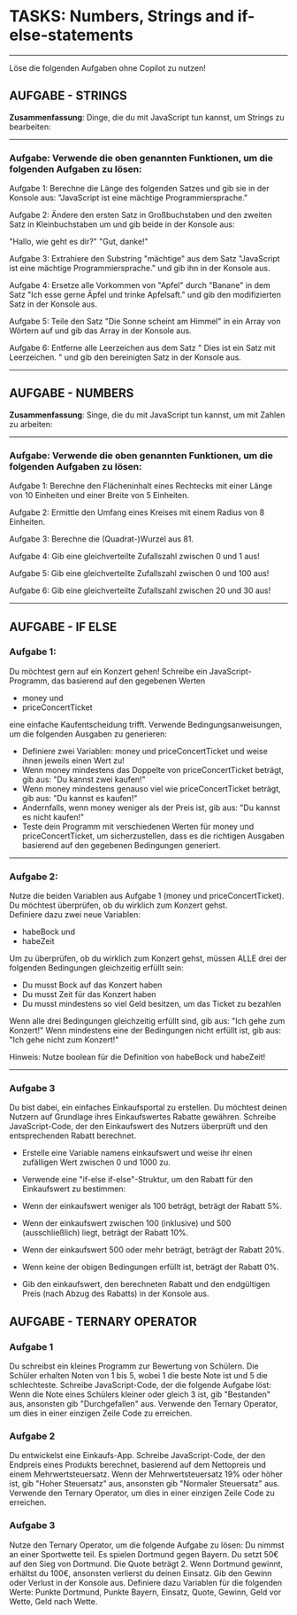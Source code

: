 # TASKS: Numbers, Strings and if-else-statements 

---

Löse die folgenden Aufgaben ohne Copilot zu nutzen!

## AUFGABE - STRINGS

<b>Zusammenfassung</b>: Dinge, die du mit JavaScript tun kannst, um Strings zu bearbeiten:

---

### Aufgabe: Verwende die oben genannten Funktionen, um die folgenden Aufgaben zu lösen:

Aufgabe 1: Berechne die Länge des folgenden Satzes und gib sie in der Konsole aus: "JavaScript ist eine mächtige Programmiersprache."

Aufgabe 2: Ändere den ersten Satz in Großbuchstaben und den zweiten Satz in Kleinbuchstaben um und gib beide in der Konsole aus:

"Hallo, wie geht es dir?"
"Gut, danke!"

Aufgabe 3: Extrahiere den Substring "mächtige" aus dem Satz "JavaScript ist eine mächtige Programmiersprache." und gib ihn in der Konsole aus.

Aufgabe 4: Ersetze alle Vorkommen von "Apfel" durch "Banane" in dem Satz "Ich esse gerne Äpfel und trinke Apfelsaft." und gib den modifizierten Satz in der Konsole aus.

Aufgabe 5: Teile den Satz "Die Sonne scheint am Himmel" in ein Array von Wörtern auf und gib das Array in der Konsole aus.

Aufgabe 6: Entferne alle Leerzeichen aus dem Satz " Dies ist ein Satz mit Leerzeichen. " und gib den bereinigten Satz in der Konsole aus.

---

## AUFGABE - NUMBERS

<b>Zusammenfassung</b>: Singe, die du mit JavaScript tun kannst, um mit Zahlen zu arbeiten:

---

### Aufgabe: Verwende die oben genannten Funktionen, um die folgenden Aufgaben zu lösen:

Aufgabe 1: Berechne den Flächeninhalt eines Rechtecks mit einer Länge von 10 Einheiten und einer Breite von 5 Einheiten.

Aufgabe 2: Ermittle den Umfang eines Kreises mit einem Radius von 8 Einheiten.

Aufgabe 3: Berechne die (Quadrat-)Wurzel aus 81.

Aufgabe 4: Gib eine gleichverteilte Zufallszahl zwischen 0 und 1 aus!

Aufgabe 5: Gib eine gleichverteilte Zufallszahl zwischen 0 und 100 aus!

Aufgabe 6: Gib eine gleichverteilte Zufallszahl zwischen 20 und 30 aus!

---

## AUFGABE - IF ELSE

### Aufgabe 1:

Du möchtest gern auf ein Konzert gehen! Schreibe ein JavaScript-Programm, das basierend auf den gegebenen Werten <br>

- money und <br>
- priceConcertTicket <br>

eine einfache Kaufentscheidung trifft. Verwende Bedingungsanweisungen, um die folgenden Ausgaben zu generieren:

- Definiere zwei Variablen: money und priceConcertTicket und weise ihnen jeweils einen Wert zu!
- Wenn money mindestens das Doppelte von priceConcertTicket beträgt, gib aus: "Du kannst zwei kaufen!"
- Wenn money mindestens genauso viel wie priceConcertTicket beträgt, gib aus: "Du kannst es kaufen!"
- Andernfalls, wenn money weniger als der Preis ist, gib aus: "Du kannst es nicht kaufen!"
- Teste dein Programm mit verschiedenen Werten für money und priceConcertTicket, um sicherzustellen, dass es die richtigen Ausgaben basierend auf den gegebenen Bedingungen generiert.

---

### Aufgabe 2:

Nutze die beiden Variablen aus Aufgabe 1 (money und priceConcertTicket). Du möchtest überprüfen, ob du wirklich zum Konzert gehst. <br>
Definiere dazu zwei neue Variablen:

- habeBock und <br>
- habeZeit

Um zu überprüfen, ob du wirklich zum Konzert gehst, müssen ALLE drei der folgenden Bedingungen gleichzeitig erfüllt sein:

- Du musst Bock auf das Konzert haben
- Du musst Zeit für das Konzert haben
- Du musst mindestens so viel Geld besitzen, um das Ticket zu bezahlen

Wenn alle drei Bedingungen gleichzeitig erfüllt sind, gib aus: "Ich gehe zum Konzert!"
Wenn mindestens eine der Bedingungen nicht erfüllt ist, gib aus: "Ich gehe nicht zum Konzert!"

Hinweis: Nutze boolean für die Definition von habeBock und habeZeit!

---

### Aufgabe 3

Du bist dabei, ein einfaches Einkaufsportal zu erstellen. Du möchtest deinen Nutzern auf Grundlage ihres Einkaufswertes Rabatte gewähren. Schreibe JavaScript-Code, der den Einkaufswert des Nutzers überprüft und den entsprechenden Rabatt berechnet.

- Erstelle eine Variable namens einkaufswert und weise ihr einen zufälligen Wert zwischen 0 und 1000 zu.

- Verwende eine "if-else if-else"-Struktur, um den Rabatt für den Einkaufswert zu bestimmen:

- Wenn der einkaufswert weniger als 100 beträgt, beträgt der Rabatt 5%.
- Wenn der einkaufswert zwischen 100 (inklusive) und 500 (ausschließlich) liegt, beträgt der Rabatt 10%.
- Wenn der einkaufswert 500 oder mehr beträgt, beträgt der Rabatt 20%.
- Wenn keine der obigen Bedingungen erfüllt ist, beträgt der Rabatt 0%.
- Gib den einkaufswert, den berechneten Rabatt und den endgültigen Preis (nach Abzug des Rabatts) in der Konsole aus. 

## AUFGABE - TERNARY OPERATOR

### Aufgabe 1 

Du schreibst ein kleines Programm zur Bewertung von Schülern. Die Schüler erhalten Noten von 1 bis 5, wobei 1 die beste Note ist und 5 die schlechteste. Schreibe JavaScript-Code, der die folgende Aufgabe löst: Wenn die Note eines Schülers kleiner oder gleich 3 ist, gib "Bestanden" aus, ansonsten gib "Durchgefallen" aus. Verwende den Ternary Operator, um dies in einer einzigen Zeile Code zu erreichen.

### Aufgabe 2 

Du entwickelst eine Einkaufs-App. Schreibe JavaScript-Code, der den Endpreis eines Produkts berechnet, basierend auf dem Nettopreis und einem Mehrwertsteuersatz. Wenn der Mehrwertsteuersatz 19% oder höher ist, gib "Hoher Steuersatz" aus, ansonsten gib "Normaler Steuersatz" aus. Verwende den Ternary Operator, um dies in einer einzigen Zeile Code zu erreichen.

### Aufgabe 3 

Nutze den Ternary Operator, um die folgende Aufgabe zu lösen: Du nimmst an einer Sportwette teil. Es spielen Dortmund gegen Bayern. Du setzt 50€ auf den Sieg von Dortmund. Die Quote beträgt 2. Wenn Dortmund gewinnt, erhältst du 100€, ansonsten verlierst du deinen Einsatz. Gib den Gewinn oder Verlust in der Konsole aus. Definiere dazu Variablen für die folgenden Werte: 
Punkte Dortmund, Punkte Bayern, Einsatz, Quote, Gewinn, Geld vor Wette, Geld nach Wette.